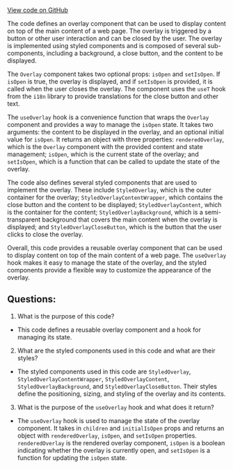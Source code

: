 [View code on GitHub](https://github.com/technologiestiftung/kulturdaten-frontend/blob/master/components/overlay/index.tsx)

The code defines an overlay component that can be used to display content on top of the main content of a web page. The overlay is triggered by a button or other user interaction and can be closed by the user. The overlay is implemented using styled components and is composed of several sub-components, including a background, a close button, and the content to be displayed.

The `Overlay` component takes two optional props: `isOpen` and `setIsOpen`. If `isOpen` is true, the overlay is displayed, and if `setIsOpen` is provided, it is called when the user closes the overlay. The component uses the `useT` hook from the `i18n` library to provide translations for the close button and other text.

The `useOverlay` hook is a convenience function that wraps the `Overlay` component and provides a way to manage the `isOpen` state. It takes two arguments: the content to be displayed in the overlay, and an optional initial value for `isOpen`. It returns an object with three properties: `renderedOverlay`, which is the `Overlay` component with the provided content and state management; `isOpen`, which is the current state of the overlay; and `setIsOpen`, which is a function that can be called to update the state of the overlay.

The code also defines several styled components that are used to implement the overlay. These include `StyledOverlay`, which is the outer container for the overlay; `StyledOverlayContentWrapper`, which contains the close button and the content to be displayed; `StyledOverlayContent`, which is the container for the content; `StyledOverlayBackground`, which is a semi-transparent background that covers the main content when the overlay is displayed; and `StyledOverlayCloseButton`, which is the button that the user clicks to close the overlay.

Overall, this code provides a reusable overlay component that can be used to display content on top of the main content of a web page. The `useOverlay` hook makes it easy to manage the state of the overlay, and the styled components provide a flexible way to customize the appearance of the overlay.
## Questions: 
 1. What is the purpose of this code?
- This code defines a reusable overlay component and a hook for managing its state.

2. What are the styled components used in this code and what are their styles?
- The styled components used in this code are `StyledOverlay`, `StyledOverlayContentWrapper`, `StyledOverlayContent`, `StyledOverlayBackground`, and `StyledOverlayCloseButton`. Their styles define the positioning, sizing, and styling of the overlay and its contents.

3. What is the purpose of the `useOverlay` hook and what does it return?
- The `useOverlay` hook is used to manage the state of the overlay component. It takes in `children` and `initialIsOpen` props and returns an object with `renderedOverlay`, `isOpen`, and `setIsOpen` properties. `renderedOverlay` is the rendered overlay component, `isOpen` is a boolean indicating whether the overlay is currently open, and `setIsOpen` is a function for updating the `isOpen` state.